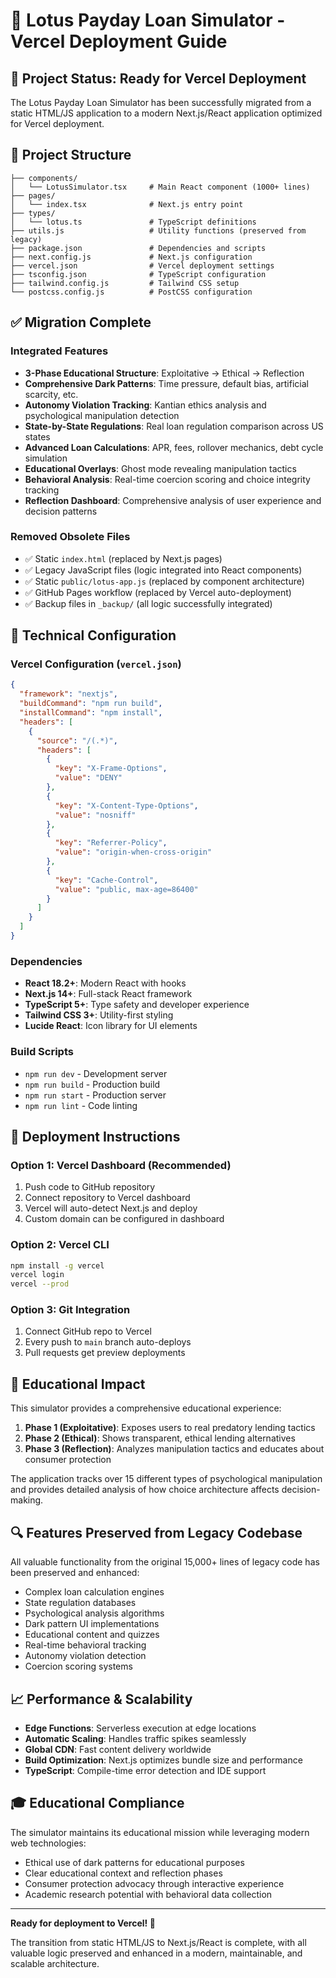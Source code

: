# 🪷 Lotus Payday Loan Simulator - Vercel Deployment Guide

## 🚀 Project Status: Ready for Vercel Deployment

The Lotus Payday Loan Simulator has been successfully migrated from a static HTML/JS application to a modern Next.js/React application optimized for Vercel deployment.

## 📁 Project Structure

```
├── components/
│   └── LotusSimulator.tsx     # Main React component (1000+ lines)
├── pages/
│   └── index.tsx              # Next.js entry point
├── types/
│   └── lotus.ts               # TypeScript definitions
├── utils.js                   # Utility functions (preserved from legacy)
├── package.json               # Dependencies and scripts
├── next.config.js             # Next.js configuration
├── vercel.json                # Vercel deployment settings
├── tsconfig.json              # TypeScript configuration
├── tailwind.config.js         # Tailwind CSS setup
└── postcss.config.js          # PostCSS configuration
```

## ✅ Migration Complete

### Integrated Features
- **3-Phase Educational Structure**: Exploitative → Ethical → Reflection
- **Comprehensive Dark Patterns**: Time pressure, default bias, artificial scarcity, etc.
- **Autonomy Violation Tracking**: Kantian ethics analysis and psychological manipulation detection
- **State-by-State Regulations**: Real loan regulation comparison across US states
- **Advanced Loan Calculations**: APR, fees, rollover mechanics, debt cycle simulation
- **Educational Overlays**: Ghost mode revealing manipulation tactics
- **Behavioral Analysis**: Real-time coercion scoring and choice integrity tracking
- **Reflection Dashboard**: Comprehensive analysis of user experience and decision patterns

### Removed Obsolete Files
- ✅ Static `index.html` (replaced by Next.js pages)
- ✅ Legacy JavaScript files (logic integrated into React components)
- ✅ Static `public/lotus-app.js` (replaced by component architecture)
- ✅ GitHub Pages workflow (replaced by Vercel auto-deployment)
- ✅ Backup files in `_backup/` (all logic successfully integrated)

## 🔧 Technical Configuration

### Vercel Configuration (`vercel.json`)
```json
{
  "framework": "nextjs",
  "buildCommand": "npm run build",
  "installCommand": "npm install",
  "headers": [
    {
      "source": "/(.*)",
      "headers": [
        {
          "key": "X-Frame-Options",
          "value": "DENY"
        },
        {
          "key": "X-Content-Type-Options",
          "value": "nosniff"
        },
        {
          "key": "Referrer-Policy",
          "value": "origin-when-cross-origin"
        },
        {
          "key": "Cache-Control",
          "value": "public, max-age=86400"
        }
      ]
    }
  ]
}
```

### Dependencies
- **React 18.2+**: Modern React with hooks
- **Next.js 14+**: Full-stack React framework
- **TypeScript 5+**: Type safety and developer experience
- **Tailwind CSS 3+**: Utility-first styling
- **Lucide React**: Icon library for UI elements

### Build Scripts
- `npm run dev` - Development server
- `npm run build` - Production build
- `npm run start` - Production server
- `npm run lint` - Code linting

## 🚀 Deployment Instructions

### Option 1: Vercel Dashboard (Recommended)
1. Push code to GitHub repository
2. Connect repository to Vercel dashboard
3. Vercel will auto-detect Next.js and deploy
4. Custom domain can be configured in dashboard

### Option 2: Vercel CLI
```bash
npm install -g vercel
vercel login
vercel --prod
```

### Option 3: Git Integration
1. Connect GitHub repo to Vercel
2. Every push to `main` branch auto-deploys
3. Pull requests get preview deployments

## 🎯 Educational Impact

This simulator provides a comprehensive educational experience:

1. **Phase 1 (Exploitative)**: Exposes users to real predatory lending tactics
2. **Phase 2 (Ethical)**: Shows transparent, ethical lending alternatives  
3. **Phase 3 (Reflection)**: Analyzes manipulation tactics and educates about consumer protection

The application tracks over 15 different types of psychological manipulation and provides detailed analysis of how choice architecture affects decision-making.

## 🔍 Features Preserved from Legacy Codebase

All valuable functionality from the original 15,000+ lines of legacy code has been preserved and enhanced:

- Complex loan calculation engines
- State regulation databases
- Psychological analysis algorithms
- Dark pattern UI implementations
- Educational content and quizzes
- Real-time behavioral tracking
- Autonomy violation detection
- Coercion scoring systems

## 📈 Performance & Scalability

- **Edge Functions**: Serverless execution at edge locations
- **Automatic Scaling**: Handles traffic spikes seamlessly  
- **Global CDN**: Fast content delivery worldwide
- **Build Optimization**: Next.js optimizes bundle size and performance
- **TypeScript**: Compile-time error detection and IDE support

## 🎓 Educational Compliance

The simulator maintains its educational mission while leveraging modern web technologies:

- Ethical use of dark patterns for educational purposes
- Clear educational context and reflection phases
- Consumer protection advocacy through interactive experience
- Academic research potential with behavioral data collection

---

**Ready for deployment to Vercel! 🚀**

The transition from static HTML/JS to Next.js/React is complete, with all valuable logic preserved and enhanced in a modern, maintainable, and scalable architecture.
